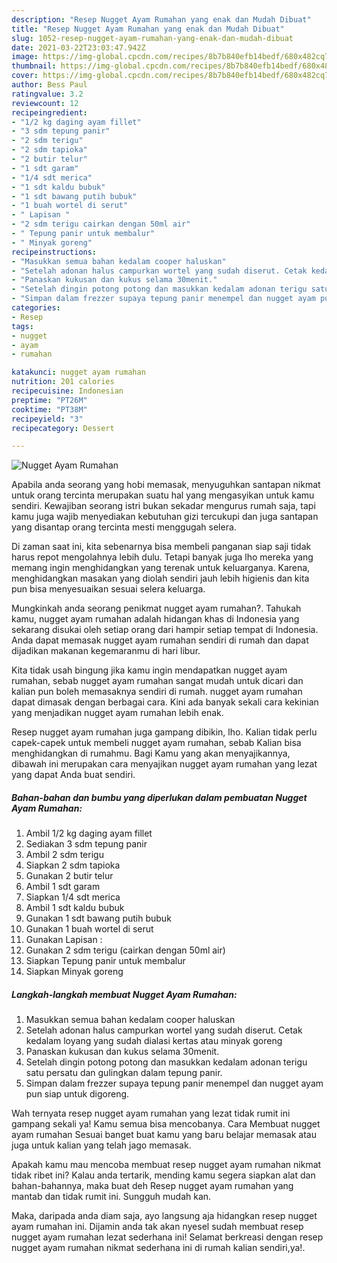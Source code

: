 ```yaml
---
description: "Resep Nugget Ayam Rumahan yang enak dan Mudah Dibuat"
title: "Resep Nugget Ayam Rumahan yang enak dan Mudah Dibuat"
slug: 1052-resep-nugget-ayam-rumahan-yang-enak-dan-mudah-dibuat
date: 2021-03-22T23:03:47.942Z
image: https://img-global.cpcdn.com/recipes/8b7b840efb14bedf/680x482cq70/nugget-ayam-rumahan-foto-resep-utama.jpg
thumbnail: https://img-global.cpcdn.com/recipes/8b7b840efb14bedf/680x482cq70/nugget-ayam-rumahan-foto-resep-utama.jpg
cover: https://img-global.cpcdn.com/recipes/8b7b840efb14bedf/680x482cq70/nugget-ayam-rumahan-foto-resep-utama.jpg
author: Bess Paul
ratingvalue: 3.2
reviewcount: 12
recipeingredient:
- "1/2 kg daging ayam fillet"
- "3 sdm tepung panir"
- "2 sdm terigu"
- "2 sdm tapioka"
- "2 butir telur"
- "1 sdt garam"
- "1/4 sdt merica"
- "1 sdt kaldu bubuk"
- "1 sdt bawang putih bubuk"
- "1 buah wortel di serut"
- " Lapisan "
- "2 sdm terigu cairkan dengan 50ml air"
- " Tepung panir untuk membalur"
- " Minyak goreng"
recipeinstructions:
- "Masukkan semua bahan kedalam cooper haluskan"
- "Setelah adonan halus campurkan wortel yang sudah diserut. Cetak kedalam loyang yang sudah dialasi kertas atau minyak goreng"
- "Panaskan kukusan dan kukus selama 30menit."
- "Setelah dingin potong potong dan masukkan kedalam adonan terigu satu persatu dan gulingkan dalam tepung panir."
- "Simpan dalam frezzer supaya tepung panir menempel dan nugget ayam pun siap untuk digoreng."
categories:
- Resep
tags:
- nugget
- ayam
- rumahan

katakunci: nugget ayam rumahan 
nutrition: 201 calories
recipecuisine: Indonesian
preptime: "PT26M"
cooktime: "PT38M"
recipeyield: "3"
recipecategory: Dessert

---
```



![Nugget Ayam Rumahan](https://img-global.cpcdn.com/recipes/8b7b840efb14bedf/680x482cq70/nugget-ayam-rumahan-foto-resep-utama.jpg)

Apabila anda seorang yang hobi memasak, menyuguhkan santapan nikmat untuk orang tercinta merupakan suatu hal yang mengasyikan untuk kamu sendiri. Kewajiban seorang istri bukan sekadar mengurus rumah saja, tapi kamu juga wajib menyediakan kebutuhan gizi tercukupi dan juga santapan yang disantap orang tercinta mesti menggugah selera.

Di zaman  saat ini, kita sebenarnya bisa membeli panganan siap saji tidak harus repot mengolahnya lebih dulu. Tetapi banyak juga lho mereka yang memang ingin menghidangkan yang terenak untuk keluarganya. Karena, menghidangkan masakan yang diolah sendiri jauh lebih higienis dan kita pun bisa menyesuaikan sesuai selera keluarga. 



Mungkinkah anda seorang penikmat nugget ayam rumahan?. Tahukah kamu, nugget ayam rumahan adalah hidangan khas di Indonesia yang sekarang disukai oleh setiap orang dari hampir setiap tempat di Indonesia. Anda dapat memasak nugget ayam rumahan sendiri di rumah dan dapat dijadikan makanan kegemaranmu di hari libur.

Kita tidak usah bingung jika kamu ingin mendapatkan nugget ayam rumahan, sebab nugget ayam rumahan sangat mudah untuk dicari dan kalian pun boleh memasaknya sendiri di rumah. nugget ayam rumahan dapat dimasak dengan berbagai cara. Kini ada banyak sekali cara kekinian yang menjadikan nugget ayam rumahan lebih enak.

Resep nugget ayam rumahan juga gampang dibikin, lho. Kalian tidak perlu capek-capek untuk membeli nugget ayam rumahan, sebab Kalian bisa menghidangkan di rumahmu. Bagi Kamu yang akan menyajikannya, dibawah ini merupakan cara menyajikan nugget ayam rumahan yang lezat yang dapat Anda buat sendiri.

<!--inarticleads1-->

##### Bahan-bahan dan bumbu yang diperlukan dalam pembuatan Nugget Ayam Rumahan:

1. Ambil 1/2 kg daging ayam fillet
1. Sediakan 3 sdm tepung panir
1. Ambil 2 sdm terigu
1. Siapkan 2 sdm tapioka
1. Gunakan 2 butir telur
1. Ambil 1 sdt garam
1. Siapkan 1/4 sdt merica
1. Ambil 1 sdt kaldu bubuk
1. Gunakan 1 sdt bawang putih bubuk
1. Gunakan 1 buah wortel di serut
1. Gunakan  Lapisan :
1. Gunakan 2 sdm terigu (cairkan dengan 50ml air)
1. Siapkan  Tepung panir untuk membalur
1. Siapkan  Minyak goreng




<!--inarticleads2-->

##### Langkah-langkah membuat Nugget Ayam Rumahan:

1. Masukkan semua bahan kedalam cooper haluskan
1. Setelah adonan halus campurkan wortel yang sudah diserut. Cetak kedalam loyang yang sudah dialasi kertas atau minyak goreng
1. Panaskan kukusan dan kukus selama 30menit.
1. Setelah dingin potong potong dan masukkan kedalam adonan terigu satu persatu dan gulingkan dalam tepung panir.
1. Simpan dalam frezzer supaya tepung panir menempel dan nugget ayam pun siap untuk digoreng.




Wah ternyata resep nugget ayam rumahan yang lezat tidak rumit ini gampang sekali ya! Kamu semua bisa mencobanya. Cara Membuat nugget ayam rumahan Sesuai banget buat kamu yang baru belajar memasak atau juga untuk kalian yang telah jago memasak.

Apakah kamu mau mencoba membuat resep nugget ayam rumahan nikmat tidak ribet ini? Kalau anda tertarik, mending kamu segera siapkan alat dan bahan-bahannya, maka buat deh Resep nugget ayam rumahan yang mantab dan tidak rumit ini. Sungguh mudah kan. 

Maka, daripada anda diam saja, ayo langsung aja hidangkan resep nugget ayam rumahan ini. Dijamin anda tak akan nyesel sudah membuat resep nugget ayam rumahan lezat sederhana ini! Selamat berkreasi dengan resep nugget ayam rumahan nikmat sederhana ini di rumah kalian sendiri,ya!.

